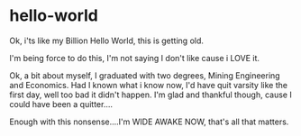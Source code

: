 # hello-world
Ok, i'ts like my Billion Hello World, this is getting old.

I'm being force to do this, I'm not saying I don't like cause i LOVE it. 

Ok, a bit about myself, I graduated with two degrees, Mining Engineering and Economics.
Had I known what i know now, I'd have quit varsity like the first day, well too bad it didn't happen.
I'm glad and thankful though, cause I could have been a quitter....

Enough with this nonsense....I'm WIDE AWAKE NOW, that's all that matters.
